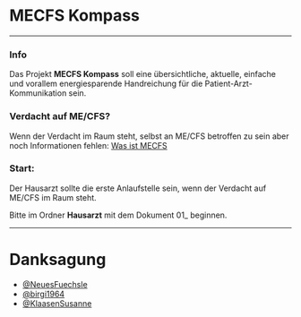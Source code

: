 # MECFS Kompass
---
### Info
Das Projekt **MECFS Kompass** soll eine übersichtliche, aktuelle, einfache und vorallem energiesparende Handreichung für die Patient-Arzt-Kommunikation sein.

### Verdacht auf ME/CFS?
Wenn der Verdacht im Raum steht, selbst an ME/CFS betroffen zu sein aber noch Informationen fehlen: [Was ist MECFS](https://github.com/freesbie42/mecfs_kompass/blob/main/Was_ist_MECFS.md) 

### Start: 
Der Hausarzt sollte die erste Anlaufstelle sein, wenn der Verdacht auf ME/CFS im Raum steht.

Bitte im Ordner **Hausarzt**  mit dem Dokument 01_ beginnen. 

---
# Danksagung
* [@NeuesFuechsle](https://twitter.com/NeuesFuechsle)
* [@birgi1964](https://twitter.com/birgi1964)
* [@KlaasenSusanne](https://twitter.com/KlaasenSusanne)